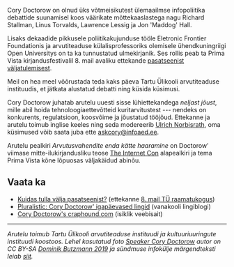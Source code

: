 Cory Doctorow on olnud üks võtmeisikutest ülemaailmse infopoliitika debattide suunamisel koos väärikate mõttekaaslastega nagu Richard Stallman, Linus Torvalds, Lawrence Lessig ja Jon 'Maddog' Hall.

Lisaks dekaadide pikkusele poliitikakujunduse tööle Eletronic Frontier Foundationis ja arvutiteaduse külalisprofessoriks olemisele ühendkuningriigi Open Universitys on ta ka tunnustatud ulmekirjanik. Ses rollis peab ta Prima Vista kirjandusfestivalil 8. mail avaliku ettekande [pasatseenist väljatulemisest](https://kirjandusfestival.tartu.ee/program/suur-futuroloogiline-kongress-cory-doctorow-kanada-uhendkuningriik-usa/).

Meil on hea meel võõrustada teda kaks päeva  Tartu Ülikooli arvutiteaduse instituudis, et jätkata alustatud debatti ning küsida küsimusi.

Cory Doctorow juhatab arutelu uuesti sisse lühiettekandega _neljast jõust_, mille abil hoida tehnoloogiaettevõtteid kuritarvitustest --- nendeks on konkurents, regulatsioon, koosvõime ja jõustatud tööjõud. Ettekanne ja arutelu toimub inglise keeles ning seda modereerib [Ulrich Norbisrath](https://ulno.net/), oma küsimused võib saata juba ette [askcory@infoaed.ee](mailto:askcory@infoaed.ee).

Arutelu pealkiri _Arvutusvahendite enda kätte haaramine_ on Doctorow' viimase mitte-ilukirjandusliku teose [The Internet Con](https://craphound.com/internetcon/) alapealkiri ja tema Prima Vista kõne lõpuosas väljakäidud abinõu.

## Vaata ka

* [Kuidas tulla välja pasatseenist?](https://kirjandusfestival.tartu.ee/en/performers/cory-doctorow-usa/) (ettekanne [8. mail TÜ raamatukogus](https://kirjandusfestival.tartu.ee/program/suur-futuroloogiline-kongress-cory-doctorow-kanada-uhendkuningriik-usa/))
* [Pluralistic: Cory Doctorow' igapäevased lingid](https://pluralistic.net/) (vanakooli lingiblogi)
* [Cory Doctorow's craphound.com](https://craphound.com/) (isiklik veebisait)

----

_Arutelu toimub Tartu Ülikooli arvutiteaduse instituudi ja kultuuriuuringute instituudi koostoos. Lehel kasutatud foto [Speaker Cory Doctorow](https://flickr.com/photos/36976328@N04/32858497617) autor on CC BY-SA [Dominik Butzmann 2019](https://commons.wikimedia.org/wiki/File:Re_publica_faces_2019_(32858497617).jpg) ja sündmuse infokülje märgendteksti leiab [siit](https://github.com/boamaod/cory2024)._
